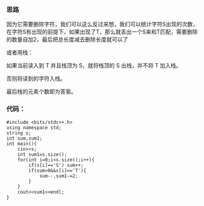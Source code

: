 ### 思路
因为它需要删除字符，我们可以这么反过来想，我们可以统计字符S出现的次数，在字符S有出现的前提下，如果出现了T，那么就丢出一个S来和T匹配，需要删除的数量自加2，最后把总长度减去删除长度就可以了

或者用栈：

如果当前读入到 T 并且栈顶为 S，就将栈顶的 S 出栈，并不将 T 加入栈。

否则将读到的字符入栈。

最后栈的元素个数即为答案。
### 代码：
```
#include <bits/stdc++.h>
using namespace std;
string s;
int sum,sum1;
int main(){
	cin>>s;
	int sum1=s.size();
	for(int i=0;i<s.size();i++){
		if(s[i]=='S') sum++;
		if(sum>0&&s[i]=='T'){
			sum--,sum1-=2;
		}
	}
	cout<<sum1<<endl;
}
```